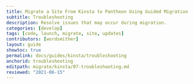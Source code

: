 ```yaml
---
title: Migrate a Site From Kinsta to Pantheon Using Guided Migration
subtitle: Troubleshooting
description: Resolve issues that may occur during migration.
categories: [develop]
tags: [code, launch, migrate, site, updates]
contributors: [wordsmither]
layout: guide
showtoc: true
permalink: docs/guides/kinsta/troubleshooting
anchorid: troubleshooting
editpath: migrate/kinsta/07-troubleshooting.md
reviewed: "2021-06-15"
---
```


<Partial file="migrate/troubleshooting.md" />
<Partial file="migrate/troubleshooting-drupal.md" />
<Partial file="migrate/troubleshooting-wordpress.md" />
